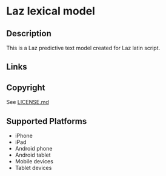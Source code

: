 Laz lexical model
===================

Description
-----------
This is a Laz predictive text model created for Laz latin script. 

Links
-----

Copyright
---------
See [LICENSE.md](LICENSE.md)

Supported Platforms
-------------------
 * iPhone
 * iPad
 * Android phone
 * Android tablet
 * Mobile devices
 * Tablet devices

